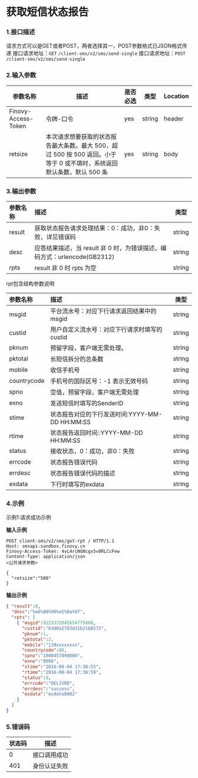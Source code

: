 # 获取短信状态报告

### 1.接口描述
请求方式可以是GET或者POST，两者选择其一，POST参数格式已JSON格式传递
接口请求地址：`GET` `/client-sms/v2/sms/send-single`
接口请求地址：`POST` `/client-sms/v2/sms/send-single`

### 2.输入参数

| 参数名称                | 描述                                                                                           | 是否必选 | 类型     | Location |
|---------------------|----------------------------------------------------------------------------------------------|------|--------|----------|
| Finovy-Access-Token | 令牌-口令                                                                                        | yes  | string | header   |
| retsize             | 本次请求想要获取的状态报告最大条数。最大 500，超过 500 按 500 返回。小于等于 0 或不填时，系统返回默认条数，默认 500 条    | yes  | string | body     |


### 3.输出参数

| 参数名称          | 描述                                                               | 类型     |
|:--------------|:-----------------------------------------------------------------|--------|
| result         | 获取状态报告请求处理结果：0：成功，非0：失败，详见错误码                                    | string |
| desc         | 应答结果描述，当 result 非 0 时，为错误描述，编码方式：urlencode(GB2312)               | string |
| rpts         | result 非 0 时 rpts 为空                                             | string |

rpt包含结构参数说明

| 参数名称    | 描述                                           | 类型   |
| :---------- | :--------------------------------------------- | ------ |
| msgid       | 平台流水号：对应下行请求返回结果中的 msgid     | string |
| custid      | 用户自定义流水号：对应下行请求时填写的 custid  | string |
| pknum       | 预留字段，客户端无需处理。                     | string |
| pktotal     | 长短信拆分的总条数                             | string |
| mobile      | 收信手机号                                     | string |
| countrycode | 手机号的国际区号：-1 表示无效号码              | string |
| spno        | 空值，预留字段，客户端无需处理                 | string |
| exno        | 发送短信时填写的SenderID                       | string |
| stime       | 状态报告对应的下行发送时间:YYYY-MM-DD HH:MM:SS | string |
| rtime       | 状态报告返回时间::YYYY-MM-DD HH:MM:SS          | string |
| status      | 接收状态，0：成功，非0：失败                   | string |
| errcode     | 状态报告错误代码                               | string |
| errdesc     | 状态报告错误代码的描述                         | string |
| exdata      | 下行时填写的exdata                             | string |



### 4.示例
示例1:请求成功示例

**输入示例**
```text
POST client-sms/v2/sms/get-rpt / HTTP/1.1
Host: smsapi-sandbox.finovy.cn
Finovy-Access-Token: 4vL4rcNGNcgx5v0RLCcFew
Content-Type: application/json
<公共请求参数>

{
  "retsize":"500"
}
```

**输出示例**

```json
{ "result":0,
  "desc":"%e6%88%90%e5%8a%9f",
  "rpts": [
    { "msgid":9223372045854775808,
      "custid":"b3d0a2783d31b21b8573",
      "pknum":1,
      "pktotal":2,
      "mobile":"138xxxxxxxx",
      "countrycode":86,
      "spno":"1000457890006",
      "exno":"0006",
      "stime":"2016-08-04 17:38:55",
      "rtime":"2016-08-04 17:38:59",
      "status":0,
      "errcode":"DELIVRD",
      "errdesc":"success",
      "exdata":"exdata0002"
    }
  ]
}
```

### 5.错误码

| 状态码 | 描述         |
| ------ | ------------ |
| 0      | 接口调用成功 |
| 401    | 身份认证失败 |

